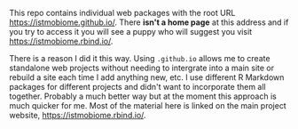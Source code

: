 

This repo contains individual web packages with the root URL https://istmobiome.github.io/. There **isn't a home page** at this address and if you try to access it you will see a puppy who will suggest you  visit https://istmobiome.rbind.io/.

There is a reason I did it this way. Using `.github.io` allows me to create standalone web projects without needing to intergrate into a main site or  rebuild a site each time I add anything new, etc. I use  different R Markdown packages for different projects and didn't want to incorporate them all together. Probably a much better way but at the moment this approach is much quicker for me. Most of the material here is linked on the main project website, https://istmobiome.rbind.io/.

